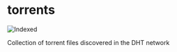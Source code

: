 torrents 
========
![Indexed](https://img.shields.io/badge/indexed-141443-blue)

Collection of torrent files discovered in the DHT network

